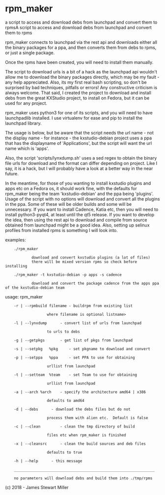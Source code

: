 # rpm_maker
a script to access and download debs from launchpad and convert them to rpmsA script to access and download debs from launchpad and convert them to rpms

rpm_maker connects to launchpad via the rest api and downloads either all the binary packages for a ppa, and then converts them from debs to rpms, or just a single package.

Once the rpms have been created, you will need to install them manually.

The script to download urls is a bit of a hack as the launchpad api wouldn't allow me to download the binary packages directly, which may be my fault - any help appreciated.
Also, its my first real bash scripting, so don't be surprised by bad techniques, pitfalls or errors!  Any constructive criticism is always welcome.
That said, I created the project to download and install debs from the great KXStudio project, to install on Fedora, but it can be used for any project.

rpm_maker uses python3 for one of its scripts, and you will need to have launchpadlib installed.  I use virtualenv for ease and pip to install the launchpad library.

The usage is below, but be aware that the script needs the url name - not the display name - 
for instance - the kxstudio-debian project uses a ppa that has the displayname of 'Applications', but the script will want the url name which is 'apps'.

Also, the script  'scripts/lynxdump.sh' uses a sed regex to obtain the binary file urls for download and the format can differ depending on project.  Like I say, it is a hack, but I will probably have a look at a better way in the near future.

In the meantime, for those of you wanting to install kxstudio plugins and apps etc on a Fedora os, it should work fine, with the defaults for rpm_maker being the team 'kxstudio-debian' and the ppa being 'plugins'.  Usage of the script with no options will download and convert all the plugins in the ppa.  Some of these will be older builds and some will be unnecessary.
If you want to install Cadence, Katia etc, then you will need to install python3-pyqt4, at least until the qt5 release.
If you want to develop the idea, then using the rest api to download and compile from source obtained from launchpad might be a good idea.   Also, setting up selinux profiles from installed rpms is something I will look into.

examples:

		./rpm_maker	

				download and convert kxstudio plugins (a lot of files)
				there will be mixed version rpms so check before installing

		./rpm_maker -t kxstudio-debian -p apps -s cadence

				download and convert the package cadence from the apps ppa of the kxstudio-debian team

usage: rpm_maker <options>

		-r | --rpmbuild filename - buildrpm from existing list

					   where filename is optional listname>

		-l | --lynxdump		 - convert list of urls from launchpad

					   to urls to debs

		-g | --getpkgs		 - get list of pkgs from launchpad

		-s | --setpkg	%pkg	 - set pkgname to download and convert

		-p | --setppa	%ppa	 - set PPA to use for obtaining

					   urllist from launchpad

		-t | --setteam	%team	 - set Team to use for obtaining

					   urllist from launchpad

		-a | --arch	%arch	 - specify the architecture amd64 | x386

					   defaults to amd64

		-d | --debs		 - download the debs files but do not

					   process them with alien etc.  Default is false

		-c | --clean		 - clean the tmp directory of build

					   files etc when rpm_maker is finished

		-x | --cleansrc		 - clean the build sources and deb files

					   defaults to true

		-h | --help		 - this message

		________________________________________________________________

		no parameters will download debs and build them into ./tmp/rpms


(c) 2018 - James Stewart Miller
